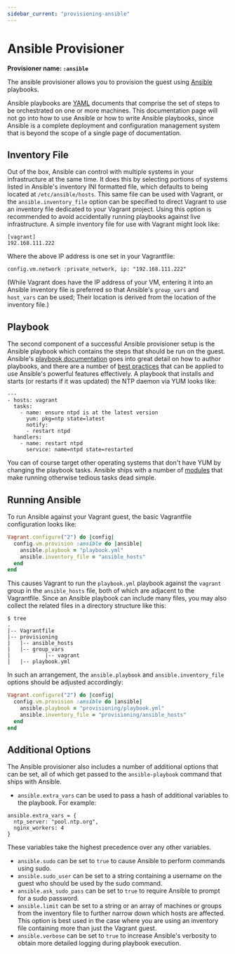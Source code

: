 ```yaml
---
sidebar_current: "provisioning-ansible"
---
```


# Ansible Provisioner

**Provisioner name: `:ansible`**

The ansible provisioner allows you to provision the guest using
[Ansible](http://ansible.cc) playbooks.

Ansible playbooks are [YAML](http://en.wikipedia.org/wiki/YAML) documents that
comprise the set of steps to be orchestrated on one or more machines. This documentation
page will not go into how to use Ansible or how to write Ansible playbooks, since Ansible
is a complete deployment and configuration management system that is beyond the scope of
a single page of documentation.

## Inventory File

Out of the box, Ansible can control with multiple systems in your infrastructure at the
same time. It does this by selecting portions of systems listed in Ansible's inventory
INI formatted file, which defaults to being located at `/etc/ansible/hosts`. This same
file can be used with Vagrant, or the `ansible.inventory_file` option can be specified to
direct Vagrant to use an inventory file dedicated to your Vagrant project. Using this option
is recommended to avoid accidentally running playbooks against live infrastructure. A simple
inventory file for use with Vagrant might look like:

```
[vagrant]
192.168.111.222
```

Where the above IP address is one set in your Vagrantfile:

```
config.vm.network :private_network, ip: "192.168.111.222"
```

(While Vagrant does have the IP address of your VM, entering it into an Ansible inventory
file is preferred so that Ansible's `group_vars` and `host_vars` can be used; Their location
is derived from the location of the inventory file.)

## Playbook

The second component of a successful Ansible provisioner setup is the Ansible playbook
which contains the steps that should be run on the guest. Ansible's
[playbook documentation](http://ansible.cc/docs/playbooks.html) goes into great
detail on how to author playbooks, and there are a number of
[best practices](http://ansible.cc/docs/bestpractices.html) that can be applied to use
Ansible's powerful features effectively. A playbook that installs and starts (or restarts 
if it was updated) the NTP daemon via YUM looks like:

```
---
- hosts: vagrant
  tasks:
    - name: ensure ntpd is at the latest version
      yum: pkg=ntp state=latest
      notify:
      - restart ntpd
  handlers:
    - name: restart ntpd
      service: name=ntpd state=restarted
```

You can of course target other operating systems that don't have YUM by changing the
playbook tasks. Ansible ships with a number of [modules](http://ansible.cc/docs/modules.html)
that make running otherwise tedious tasks dead simple.

## Running Ansible

To run Ansible against your Vagrant guest, the basic Vagrantfile configuration looks like:

```ruby
Vagrant.configure("2") do |config|
  config.vm.provision :ansible do |ansible|
    ansible.playbook = "playbook.yml"
    ansible.inventory_file = "ansible_hosts"
  end
end
```

This causes Vagrant to run the `playbook.yml` playbook against the `vagrant` group in the
`ansible_hosts` file, both of which are adjacent to the Vagrantfile. Since an Ansible playbook
can include many files, you may also collect the related files in a directory structure like this:

```
$ tree
.
|-- Vagrantfile
|-- provisioning
|   |-- ansible_hosts
|   |-- group_vars
|           |-- vagrant
|   |-- playbook.yml
```

In such an arrangement, the `ansible.playbook` and `ansible.inventory_file` options should be
adjusted accordingly:

```ruby
Vagrant.configure("2") do |config|
  config.vm.provision :ansible do |ansible|
    ansible.playbook = "provisioning/playbook.yml"
    ansible.inventory_file = "provisioning/ansible_hosts"
  end
end
```

## Additional Options

The Ansible provisioner also includes a number of additional options that can be set,
all of which get passed to the `ansible-playbook` command that ships with Ansible.

* `ansible.extra_vars` can be used to pass a hash of additional variables to the playbook. For example:
```
ansible.extra_vars = {
  ntp_server: "pool.ntp.org",
  nginx_workers: 4
}
```
These variables take the highest precedence over any other variables.
* `ansible.sudo` can be set to `true` to cause Ansible to perform commands using sudo.
* `ansible.sudo_user` can be set to a string containing a username on the guest who should be used
by the sudo command.
* `ansible.ask_sudo_pass` can be set to `true` to require Ansible to prompt for a sudo password.
* `ansible.limit` can be set to a string or an array of machines or groups from the inventory file
to further narrow down which hosts are affected. This option is best used in the case where you
are using an inventory file containing more than just the Vagrant guest.
* `ansible.verbose` can be set to `true` to increase Ansible's verbosity to obtain more detailed logging
during playbook execution.
